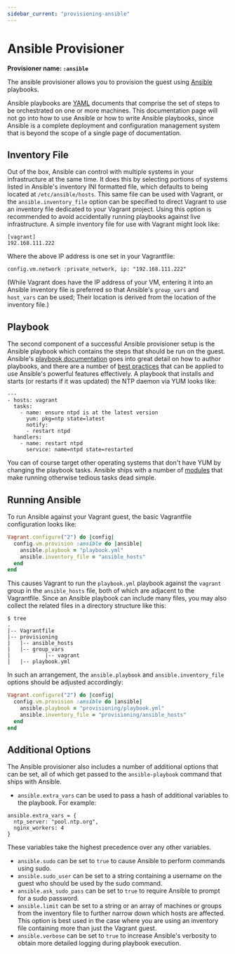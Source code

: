 ```yaml
---
sidebar_current: "provisioning-ansible"
---
```


# Ansible Provisioner

**Provisioner name: `:ansible`**

The ansible provisioner allows you to provision the guest using
[Ansible](http://ansible.cc) playbooks.

Ansible playbooks are [YAML](http://en.wikipedia.org/wiki/YAML) documents that
comprise the set of steps to be orchestrated on one or more machines. This documentation
page will not go into how to use Ansible or how to write Ansible playbooks, since Ansible
is a complete deployment and configuration management system that is beyond the scope of
a single page of documentation.

## Inventory File

Out of the box, Ansible can control with multiple systems in your infrastructure at the
same time. It does this by selecting portions of systems listed in Ansible's inventory
INI formatted file, which defaults to being located at `/etc/ansible/hosts`. This same
file can be used with Vagrant, or the `ansible.inventory_file` option can be specified to
direct Vagrant to use an inventory file dedicated to your Vagrant project. Using this option
is recommended to avoid accidentally running playbooks against live infrastructure. A simple
inventory file for use with Vagrant might look like:

```
[vagrant]
192.168.111.222
```

Where the above IP address is one set in your Vagrantfile:

```
config.vm.network :private_network, ip: "192.168.111.222"
```

(While Vagrant does have the IP address of your VM, entering it into an Ansible inventory
file is preferred so that Ansible's `group_vars` and `host_vars` can be used; Their location
is derived from the location of the inventory file.)

## Playbook

The second component of a successful Ansible provisioner setup is the Ansible playbook
which contains the steps that should be run on the guest. Ansible's
[playbook documentation](http://ansible.cc/docs/playbooks.html) goes into great
detail on how to author playbooks, and there are a number of
[best practices](http://ansible.cc/docs/bestpractices.html) that can be applied to use
Ansible's powerful features effectively. A playbook that installs and starts (or restarts 
if it was updated) the NTP daemon via YUM looks like:

```
---
- hosts: vagrant
  tasks:
    - name: ensure ntpd is at the latest version
      yum: pkg=ntp state=latest
      notify:
      - restart ntpd
  handlers:
    - name: restart ntpd
      service: name=ntpd state=restarted
```

You can of course target other operating systems that don't have YUM by changing the
playbook tasks. Ansible ships with a number of [modules](http://ansible.cc/docs/modules.html)
that make running otherwise tedious tasks dead simple.

## Running Ansible

To run Ansible against your Vagrant guest, the basic Vagrantfile configuration looks like:

```ruby
Vagrant.configure("2") do |config|
  config.vm.provision :ansible do |ansible|
    ansible.playbook = "playbook.yml"
    ansible.inventory_file = "ansible_hosts"
  end
end
```

This causes Vagrant to run the `playbook.yml` playbook against the `vagrant` group in the
`ansible_hosts` file, both of which are adjacent to the Vagrantfile. Since an Ansible playbook
can include many files, you may also collect the related files in a directory structure like this:

```
$ tree
.
|-- Vagrantfile
|-- provisioning
|   |-- ansible_hosts
|   |-- group_vars
|           |-- vagrant
|   |-- playbook.yml
```

In such an arrangement, the `ansible.playbook` and `ansible.inventory_file` options should be
adjusted accordingly:

```ruby
Vagrant.configure("2") do |config|
  config.vm.provision :ansible do |ansible|
    ansible.playbook = "provisioning/playbook.yml"
    ansible.inventory_file = "provisioning/ansible_hosts"
  end
end
```

## Additional Options

The Ansible provisioner also includes a number of additional options that can be set,
all of which get passed to the `ansible-playbook` command that ships with Ansible.

* `ansible.extra_vars` can be used to pass a hash of additional variables to the playbook. For example:
```
ansible.extra_vars = {
  ntp_server: "pool.ntp.org",
  nginx_workers: 4
}
```
These variables take the highest precedence over any other variables.
* `ansible.sudo` can be set to `true` to cause Ansible to perform commands using sudo.
* `ansible.sudo_user` can be set to a string containing a username on the guest who should be used
by the sudo command.
* `ansible.ask_sudo_pass` can be set to `true` to require Ansible to prompt for a sudo password.
* `ansible.limit` can be set to a string or an array of machines or groups from the inventory file
to further narrow down which hosts are affected. This option is best used in the case where you
are using an inventory file containing more than just the Vagrant guest.
* `ansible.verbose` can be set to `true` to increase Ansible's verbosity to obtain more detailed logging
during playbook execution.
